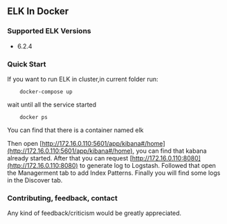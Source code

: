 
## ELK In Docker

### Supported ELK Versions
* 6.2.4

### Quick Start

If you want to run ELK in cluster,in current folder run:

```
	docker-compose up
```
wait until all the service started

```
	docker ps 
```
You can find that there is a container named elk

Then open [http://172.16.0.110:5601/app/kibana#/home](http://172.16.0.110:5601/app/kibana#/home), you can find that kabana already started.
After that you can request [http://172.16.0.110:8080](http://172.16.0.110:8080) to generate log to Logstash.
Followed that open the Managerment tab to add Index Patterns.
Finally you will find some logs in the Discover tab.

### Contributing, feedback, contact

Any kind of feedback/criticism would be greatly appreciated. 
